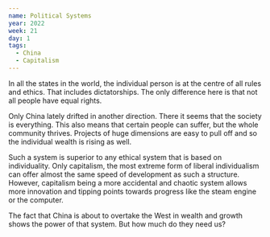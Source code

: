 ```yaml
---
name: Political Systems
year: 2022
week: 21
day: 1
tags:
  - China
  - Capitalism
---
```


In all the states in the world, the individual person is at the centre of all
rules and ethics. That includes dictatorships. The only difference here is that
not all people have equal rights.

Only China lately drifted in another direction. There it seems that the society
is everything. This also means that certain people can suffer, but the whole
community thrives. Projects of huge dimensions are easy to pull off and so the
individual wealth is rising as well.

Such a system is superior to any ethical system that is based on individuality.
Only capitalism, the most extreme form of liberal individualism can offer almost
the same speed of development as such a structure. However, capitalism being a
more accidental and chaotic system allows more innovation and tipping points
towards progress like the steam engine or the computer.

The fact that China is about to overtake the West in wealth and growth shows the
power of that system. But how much do they need us?
